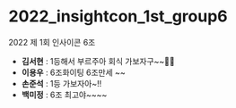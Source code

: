 # 2022_insightcon_1st_group6
2022 제 1회 인사이콘 6조

- __김서현__ : 1등해서 부르주아 회식 가보자구~~🤩🤩
- __이용우__ : 6조화이팅 6조만세 ~~
- __손준석__ : 1등 가보자아~!!
- __백미정__ : 6조 최고야~~~~
